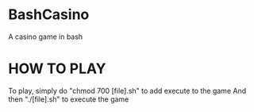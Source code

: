 # BashCasino
A casino game in bash

# HOW TO PLAY
To play, simply do "chmod 700 [file].sh" to add execute to the game
And then "./[file].sh" to execute the game
